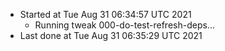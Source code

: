   - Started at Tue Aug 31 06:34:57 UTC 2021
    - Running tweak 000-do-test-refresh-deps...
  - Last done at Tue Aug 31 06:35:29 UTC 2021
